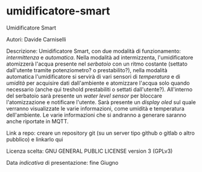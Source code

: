 # umidificatore-smart
Umidificatore Smart

Autori: Davide Carniselli

Descrizione: Umidificatore Smart, con due modalità di funzionamento: *intermittenza* e *automatica*. Nella modalità ad intermizzenta, l'umidificatore atomizzerà l'acqua presente nel *serbatoio* con un ritmo costante (settato dall'utente tramite potenziometro? o prestabilito?), nella modalità automatica l'umidificatore si servirà di vari sensori di *temperatura* e di *umidità* per acquisire dati dall'ambiente e atomizzare l'acqua solo quando necessario (anche qui treshold prestabiliti o settati dall'utente?). All'interno del serbatoio sarà presente un *water level sensor* per bloccare l'atomizzazione e notificare l'utente. Sarà presente un *display oled* sul quale verranno visualizzate le varie informazioni, come umidità e temperatura dell'ambiente. Le varie informazioni che si andranno a generare saranno anche riportate in MQTT.

Link a repo: creare un repository git (su un server tipo github o gitlab o altro pubblico) e linkarlo qui

Licenza scelta: GNU GENERAL PUBLIC LICENSE version 3 (GPLv3)

Data *indicativa* di presentazione: fine Giugno
